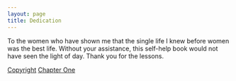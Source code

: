 ```yaml
---
layout: page
title: Dedication
---
```


To the women who have shown me that the single life I knew before women was the best life. Without your assistance, this self-help book would not have seen the light of day. Thank you for the lessons.

<div class="pagination">
    <a class="pagination-item older" href="https://single.geraldleejordan.com/copyright/">Copyright</a>
      <a class="pagination-item newer" href="https://single.geraldleejordan.com/chapter-01/">Chapter One</a>
</div>

